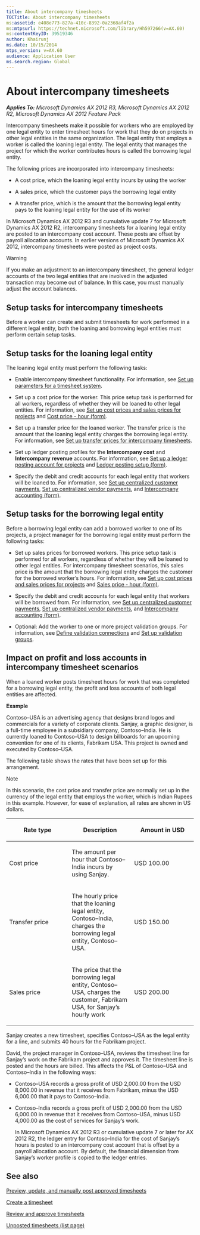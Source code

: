 ```yaml
---
title: About intercompany timesheets
TOCTitle: About intercompany timesheets
ms:assetid: e408e773-827a-410c-8392-0a2368af4f2a
ms:mtpsurl: https://technet.microsoft.com/library/Hh597266(v=AX.60)
ms:contentKeyID: 39519346
author: Khairunj
ms.date: 10/15/2014
mtps_version: v=AX.60
audience: Application User
ms.search.region: Global
---
```


# About intercompany timesheets 


_**Applies To:** Microsoft Dynamics AX 2012 R3, Microsoft Dynamics AX 2012 R2, Microsoft Dynamics AX 2012 Feature Pack_

Intercompany timesheets make it possible for workers who are employed by one legal entity to enter timesheet hours for work that they do on projects in other legal entities in the same organization. The legal entity that employs a worker is called the loaning legal entity. The legal entity that manages the project for which the worker contributes hours is called the borrowing legal entity.

The following prices are incorporated into intercompany timesheets:

  - A cost price, which the loaning legal entity incurs by using the worker

  - A sales price, which the customer pays the borrowing legal entity

  - A transfer price, which is the amount that the borrowing legal entity pays to the loaning legal entity for the use of its worker

In Microsoft Dynamics AX 2012 R3 and cumulative update 7 for Microsoft Dynamics AX 2012 R2, intercompany timesheets for a loaning legal entity are posted to an intercompany cost account. These posts are offset by payroll allocation accounts. In earlier versions of Microsoft Dynamics AX 2012, intercompany timesheets were posted as project costs.


> [!WARNING]
> <P>If you make an adjustment to an intercompany timesheet, the general ledger accounts of the two legal entities that are involved in the adjusted transaction may become out of balance. In this case, you must manually adjust the account balances.</P>



## Setup tasks for intercompany timesheets

Before a worker can create and submit timesheets for work performed in a different legal entity, both the loaning and borrowing legal entities must perform certain setup tasks.

## Setup tasks for the loaning legal entity

The loaning legal entity must perform the following tasks:

  - Enable intercompany timesheet functionality. For information, see [Set up parameters for a timesheet system](set-up-parameters-for-a-timesheet-system.md).

  - Set up a cost price for the worker. This price setup task is performed for all workers, regardless of whether they will be loaned to other legal entities. For information, see [Set up cost prices and sales prices for projects](set-up-cost-prices-and-sales-prices-for-projects.md) and [Cost price - hour (form)](https://technet.microsoft.com/library/aa572459\(v=ax.60\)).

  - Set up a transfer price for the loaned worker. The transfer price is the amount that the loaning legal entity charges the borrowing legal entity. For information, see [Set up transfer prices for intercompany timesheets](set-up-transfer-prices-for-intercompany-timesheets.md).

  - Set up ledger posting profiles for the **Intercompany cost** and **Intercompany revenue** accounts. For information, see [Set up a ledger posting account for projects](set-up-a-ledger-posting-account-for-projects.md) and [Ledger posting setup (form)](https://technet.microsoft.com/library/aa599270\(v=ax.60\)).

  - Specify the debit and credit accounts for each legal entity that workers will be loaned to. For information, see [Set up centralized customer payments](set-up-centralized-customer-payments.md), [Set up centralized vendor payments](set-up-centralized-vendor-payments.md), and [Intercompany accounting (form)](https://technet.microsoft.com/library/aa619468\(v=ax.60\)).

## Setup tasks for the borrowing legal entity

Before a borrowing legal entity can add a borrowed worker to one of its projects, a project manager for the borrowing legal entity must perform the following tasks:

  - Set up sales prices for borrowed workers. This price setup task is performed for all workers, regardless of whether they will be loaned to other legal entities. For intercompany timesheet scenarios, this sales price is the amount that the borrowing legal entity charges the customer for the borrowed worker’s hours. For information, see [Set up cost prices and sales prices for projects](set-up-cost-prices-and-sales-prices-for-projects.md) and [Sales price - hour (form)](https://technet.microsoft.com/library/aa634053\(v=ax.60\)).

  - Specify the debit and credit accounts for each legal entity that workers will be borrowed from. For information, see [Set up centralized customer payments](set-up-centralized-customer-payments.md), [Set up centralized vendor payments](set-up-centralized-vendor-payments.md), and [Intercompany accounting (form)](https://technet.microsoft.com/library/aa619468\(v=ax.60\)).

  - Optional: Add the worker to one or more project validation groups. For information, see [Define validation connections](define-validation-connections.md) and [Set up validation groups](set-up-validation-groups.md).

## Impact on profit and loss accounts in intercompany timesheet scenarios

When a loaned worker posts timesheet hours for work that was completed for a borrowing legal entity, the profit and loss accounts of both legal entities are affected.

**Example**

Contoso–USA is an advertising agency that designs brand logos and commercials for a variety of corporate clients. Sanjay, a graphic designer, is a full-time employee in a subsidiary company, Contoso–India. He is currently loaned to Contoso–USA to design billboards for an upcoming convention for one of its clients, Fabrikam USA. This project is owned and executed by Contoso–USA.

The following table shows the rates that have been set up for this arrangement.


> [!NOTE]
> <P>In this scenario, the cost price and transfer price are normally set up in the currency of the legal entity that employs the worker, which is Indian Rupees in this example. However, for ease of explanation, all rates are shown in US dollars.</P>



<table>
<colgroup>
<col style="width: 33%" />
<col style="width: 33%" />
<col style="width: 33%" />
</colgroup>
<thead>
<tr class="header">
<th><p>Rate type</p></th>
<th><p>Description</p></th>
<th><p>Amount in USD</p></th>
</tr>
</thead>
<tbody>
<tr class="odd">
<td><p>Cost price</p></td>
<td><p>The amount per hour that Contoso–India incurs by using Sanjay.</p></td>
<td><p>USD 100.00</p></td>
</tr>
<tr class="even">
<td><p>Transfer price</p></td>
<td><p>The hourly price that the loaning legal entity, Contoso–India, charges the borrowing legal entity, Contoso–USA.</p></td>
<td><p>USD 150.00</p></td>
</tr>
<tr class="odd">
<td><p>Sales price</p></td>
<td><p>The price that the borrowing legal entity, Contoso–USA, charges the customer, Fabrikam USA, for Sanjay’s hourly work</p></td>
<td><p>USD 200.00</p></td>
</tr>
</tbody>
</table>


Sanjay creates a new timesheet, specifies Contoso–USA as the legal entity for a line, and submits 40 hours for the Fabrikam project.

David, the project manager in Contoso–USA, reviews the timesheet line for Sanjay’s work on the Fabrikam project and approves it. The timesheet line is posted and the hours are billed. This affects the P\&L of Contoso–USA and Contoso–India in the following ways:

  - Contoso–USA records a gross profit of USD 2,000.00 from the USD 8,000.00 in revenue that it receives from Fabrikam, minus the USD 6,000.00 that it pays to Contoso–India.

  - Contoso–India records a gross profit of USD 2,000.00 from the USD 6,000.00 in revenue that it receives from Contoso–USA, minus USD 4,000.00 as the cost of services for Sanjay’s work.
    
    In Microsoft Dynamics AX 2012 R3 or cumulative update 7 or later for AX 2012 R2, the ledger entry for Contoso–India for the cost of Sanjay’s hours is posted to an intercompany cost account that is offset by a payroll allocation account. By default, the financial dimension from Sanjay’s worker profile is copied to the ledger entries.

## See also

[Preview, update, and manually post approved timesheets](post-timesheet-hours-and-view-distributions.md)

[Create a timesheet](create-a-timesheet.md)

[Review and approve timesheets](review-and-approve-timesheets.md)

[Unposted timesheets (list page)](https://technet.microsoft.com/library/hh597166\(v=ax.60\))

  


